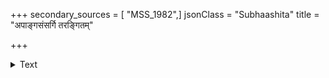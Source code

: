 +++
secondary_sources = [ "MSS_1982",]
jsonClass = "Subhaashita"
title = "अपाङ्गसंसर्गि तरङ्गितम्"

+++

<details><summary>Text</summary>

अपाङ्गसंसर्गि तरङ्गितं दृशोर् भ्रुवोररालान्तविलासि वेल्लितम्।  
विसारि रोमाञ्चनकञ्चुकं तनोस् तनोति योऽसौ सुभगे तवागतः॥
</details>
